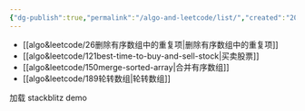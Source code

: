 ```yaml
---
{"dg-publish":true,"permalink":"/algo-and-leetcode/list/","created":"2024-05-13T13:17:09.640+08:00","updated":"2024-05-14T10:52:45.673+08:00"}
---
```


+ [[algo&leetcode/26删除有序数组中的重复项\|删除有序数组中的重复项]]
+ [[algo&leetcode/121best-time-to-buy-and-sell-stock\|买卖股票]]
+ [[algo&leetcode/150merge-sorted-array\|合并有序数组]]
+ [[algo&leetcode/189轮转数组\|轮转数组]]

<div>
	<button style="border-radius:5px;width:100%;font-weight:bold;" id="loadIframeBtn">加载 stackblitz demo</button>
	<iframe 
	     loading="lazy" 
	     src=""
	     sandbox="allow-modals allow-forms allow-popups allow-scripts allow-same-origin" 
	     style="height: 500px; width: 100%; display: none" 
>	
	</iframe>
</div>

<style>
#loadIframeBtn:hover { background-color: #e67e22; color: #fff; transition: all ease-in-out 0.5s}
</style>
<script>
    document.getElementById('loadIframeBtn').addEventListener('click', function() {
        var iframe = document.getElementById('lazyIframe');
        iframe.src = 'https://stackblitz.com/edit/daisyui-react-vite-hbar4g?file=src%2FApp.jsx'; // 在这里替换为实际的 URL
        iframe.style.display = 'block';
    });
</script>


